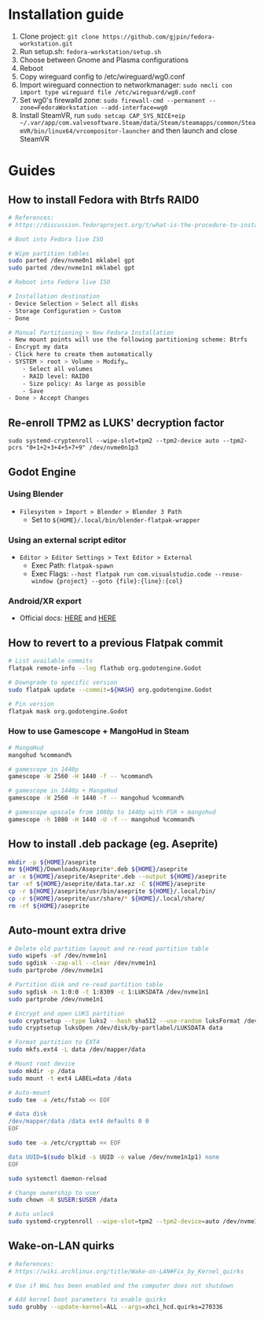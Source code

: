 # Installation guide

1. Clone project: `git clone https://github.com/gjpin/fedora-workstation.git`
2. Run setup.sh: `fedora-workstation/setup.sh`
3. Choose between Gnome and Plasma configurations
4. Reboot
5. Copy wireguard config to /etc/wireguard/wg0.conf
6. Import wireguard connection to networkmanager: `sudo nmcli con import type wireguard file /etc/wireguard/wg0.conf`
7. Set wg0's firewalld zone: `sudo firewall-cmd --permanent --zone=FedoraWorkstation --add-interface=wg0`
8. Install SteamVR, run `sudo setcap CAP_SYS_NICE+eip ~/.var/app/com.valvesoftware.Steam/data/Steam/steamapps/common/SteamVR/bin/linux64/vrcompositor-launcher` and then launch and close SteamVR

# Guides

## How to install Fedora with Btrfs RAID0

```bash
# References:
# https://discussion.fedoraproject.org/t/what-is-the-procedure-to-install-fedora-37-in-raid0/79347/5

# Boot into Fedora live ISO

# Wipe partition tables
sudo parted /dev/nvme0n1 mklabel gpt
sudo parted /dev/nvme1n1 mklabel gpt

# Reboot into Fedora live ISO

# Installation destination
- Device Selection > Select all disks
- Storage Configuration > Custom
- Done

# Manual Partitioning > New Fedora Installation
- New mount points will use the following partitioning scheme: Btrfs
- Encrypt my data
- Click here to create them automatically
- SYSTEM > root > Volume > Modify…
    - Select all volumes
    - RAID level: RAID0
    - Size policy: As large as possible
    - Save
- Done > Accept Changes
```

## Re-enroll TPM2 as LUKS' decryption factor

`sudo systemd-cryptenroll --wipe-slot=tpm2 --tpm2-device auto --tpm2-pcrs "0+1+2+3+4+5+7+9" /dev/nvme0n1p3`

## Godot Engine

### Using Blender

- `Filesystem > Import > Blender > Blender 3 Path`
  - Set to `${HOME}/.local/bin/blender-flatpak-wrapper`

### Using an external script editor

- `Editor > Editor Settings > Text Editor > External`
  - Exec Path: `flatpak-spawn`
  - Exec Flags: `--host flatpak run com.visualstudio.code --reuse-window {project} --goto {file}:{line}:{col}`

### Android/XR export

- Official docs: [HERE](https://docs.godotengine.org/en/stable/tutorials/xr/deploying_to_android.html) and [HERE](https://docs.godotengine.org/en/stable/tutorials/export/exporting_for_android.html#doc-exporting-for-android)

## How to revert to a previous Flatpak commit

```bash
# List available commits
flatpak remote-info --log flathub org.godotengine.Godot

# Downgrade to specific version
sudo flatpak update --commit=${HASH} org.godotengine.Godot

# Pin version
flatpak mask org.godotengine.Godot
```

### How to use Gamescope + MangoHud in Steam

```bash
# MangoHud
mangohud %command%

# gamescope in 1440p
gamescope -W 2560 -H 1440 -f -- %command%

# gamescope in 1440p + MangoHud
gamescope -W 2560 -H 1440 -f -- mangohud %command%

# gamescope upscale from 1080p to 1440p with FSR + mangohud
gamescope -h 1080 -H 1440 -U -f -- mangohud %command%
```

## How to install .deb package (eg. Aseprite)

```bash
mkdir -p ${HOME}/aseprite
mv ${HOME}/Downloads/Aseprite*.deb ${HOME}/aseprite
ar -x ${HOME}/aseprite/Aseprite*.deb --output ${HOME}/aseprite
tar -xf ${HOME}/aseprite/data.tar.xz -C ${HOME}/aseprite
cp -r ${HOME}/aseprite/usr/bin/aseprite ${HOME}/.local/bin/
cp -r ${HOME}/aseprite/usr/share/* ${HOME}/.local/share/
rm -rf ${HOME}/aseprite
```

## Auto-mount extra drive

```bash
# Delete old partition layout and re-read partition table
sudo wipefs -af /dev/nvme1n1
sudo sgdisk --zap-all --clear /dev/nvme1n1
sudo partprobe /dev/nvme1n1

# Partition disk and re-read partition table
sudo sgdisk -n 1:0:0 -t 1:8309 -c 1:LUKSDATA /dev/nvme1n1
sudo partprobe /dev/nvme1n1

# Encrypt and open LUKS partition
sudo cryptsetup --type luks2 --hash sha512 --use-random luksFormat /dev/disk/by-partlabel/LUKSDATA
sudo cryptsetup luksOpen /dev/disk/by-partlabel/LUKSDATA data

# Format partition to EXT4
sudo mkfs.ext4 -L data /dev/mapper/data

# Mount root device
sudo mkdir -p /data
sudo mount -t ext4 LABEL=data /data

# Auto-mount
sudo tee -a /etc/fstab << EOF

# data disk
/dev/mapper/data /data ext4 defaults 0 0
EOF

sudo tee -a /etc/crypttab << EOF

data UUID=$(sudo blkid -s UUID -o value /dev/nvme1n1p1) none
EOF

sudo systemctl daemon-reload

# Change ownership to user
sudo chown -R $USER:$USER /data

# Auto unlock
sudo systemd-cryptenroll --wipe-slot=tpm2 --tpm2-device=auto /dev/nvme1n1p1
```

## Wake-on-LAN quirks

```bash
# References:
# https://wiki.archlinux.org/title/Wake-on-LAN#Fix_by_Kernel_quirks

# Use if WoL has been enabled and the computer does not shutdown

# Add kernel boot parameters to enable quirks
sudo grubby --update-kernel=ALL --args=xhci_hcd.quirks=270336
```
